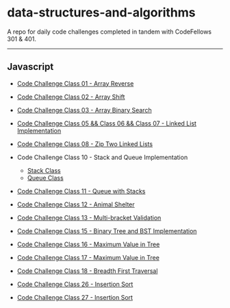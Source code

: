 # data-structures-and-algorithms

A repo for daily code challenges completed in tandem with CodeFellows 301 & 401.

---

## Javascript

* [Code Challenge Class 01 - Array Reverse](javascript/challenges/arrayReverse/array-reverse.js)

* [Code Challenge Class 02 - Array Shift](javascript/challenges/arrayShift/array-shift.js)

* [Code Challenge Class 03 - Array Binary Search](javascript/challenges/arrayBinarySearch/array-binary-search.js)

* [Code Challenge Class 05 && Class 06 && Class 07 - Linked List Implementation](javascript/data-structures/linkedList/linked-list.js)

* [Code Challenge Class 08 - Zip Two Linked Lists](/javascript/challenges/LLZip/ll-zip.js)

* Code Challenge Class 10 - Stack and Queue Implementation 
  - [Stack Class](javascript/data-structures/stacksAndQueues/stacks.js)
  - [Queue Class](javascript/data-structures/stacksAndQueues/queues.js)

* [Code Challenge Class 11 - Queue with Stacks](javascript/challenges/queueWithStacks/queue-with-stacks.js)

* [Code Challenge Class 12 - Animal Shelter](javascript/challenges/fifoAnimalShelter/fifo-animal-shelter.js)

* [Code Challenge Class 13 - Multi-bracket Validation](javascript/challenges/multiBracketValidation/multi-bracket-validation.js)

* [Code Challenge Class 15 - Binary Tree and BST Implementation](javascript/data-structures/tree/tree.js)

* [Code Challenge Class 16 - Maximum Value in Tree](javascript/challenges/findMaxValue/findMaxValue.js)

* [Code Challenge Class 17 - Maximum Value in Tree](javascript/challenges/fizzBuzzTree/fizz-buzz-tree.js)

* [Code Challenge Class 18 - Breadth First Traversal](javascript/challenges/breadthFirst/breadth-first.js)

* [Code Challenge Class 26 - Insertion Sort](javascript/challenges/insertionSort/insertion-sort.js)

* [Code Challenge Class 27 - Insertion Sort](javascript/challenges/mergeSort/merge-sort.js)